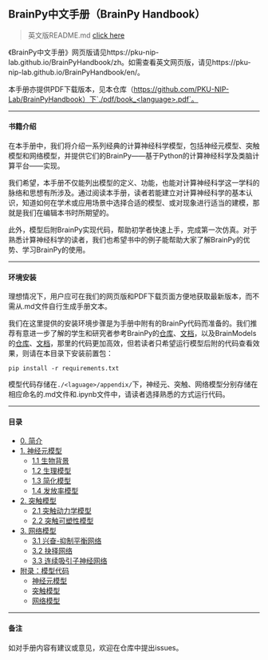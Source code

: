 ## BrainPy中文手册（BrainPy Handbook）

> 英文版README.md [click here](README.md)

《BrainPy中文手册》网页版请见https://pku-nip-lab.github.io/BrainPyHandbook/zh。如需查看英文网页版，请见https://pku-nip-lab.github.io/BrainPyHandbook/en/。

本手册亦提供PDF下载版本，见本仓库（https://github.com/PKU-NIP-Lab/BrainPyHandbook）下`./pdf/book_<language>.pdf`。



------

#### 书籍介绍

在本手册中，我们将介绍一系列经典的计算神经科学模型，包括神经元模型、突触模型和网络模型，并提供它们的BrainPy——基于Python的计算神经科学及类脑计算平台——实现。

我们希望，本手册不仅能列出模型的定义、功能，也能对计算神经科学这一学科的脉络和思想有所涉及。通过阅读本手册，读者若能建立对计算神经科学的基本认识，知道如何在学术或应用场景中选择合适的模型、或对现象进行适当的建模，那就是我们在编辑本书时所期望的。

此外，模型后附BrainPy实现代码，帮助初学者快速上手，完成第一次仿真。对于熟悉计算神经科学的读者，我们也希望书中的例子能帮助大家了解BrainPy的优势、学习BrainPy的使用。



------

#### 环境安装

理想情况下，用户应可在我们的网页版和PDF下载页面方便地获取最新版本，而不需从.md文件自行生成手册文本。

我们在这里提供的安装环境步骤是为手册中附有的BrainPy代码而准备的。我们推荐有意进一步了解的学生和研究者参考BrainPy的[仓库](https://github.com/PKU-NIP-Lab/BrainPy)、[文档](https://brainpy.readthedocs.io/en/latest/)，以及BrainModels的[仓库](https://github.com/PKU-NIP-Lab/BrainModels)、[文档](https://brainmodels.readthedocs.io/en/latest/)，那里的代码更加高效，但若读者只希望运行模型后附的代码查看效果，则请在本目录下安装前置包：

```
pip install -r requirements.txt
```

模型代码存储在`./<laguage>/appendix/`下，神经元、突触、网络模型分别存储在相应命名的.md文件和.ipynb文件中，请读者选择熟悉的方式运行代码。



------

#### 目录

* [0. 简介](zh/README.md)
* [1. 神经元模型](zh/neurons.md)
  * [1.1 生物背景](zh/neurons/biological_background.md)
  * [1.2 生理模型](zh/neurons/biophysical_models.md)
  * [1.3 简化模型](zh/neurons/reduced_models.md)
  * [1.4 发放率模型](zh/neurons/firing_rate_models.md)
* [2. 突触模型](zh/synapses.md)
  * [2.1 突触动力学模型](zh/synapses/dynamics.md)
  * [2.2 突触可塑性模型](zh/synapses/plasticity.md)
* [3. 网络模型](zh/networks.md)
  * [3.1 兴奋-抑制平衡网络](networks/EI_balanced_network.md)
  * [3.2 抉择网络](networks/decision_making_networks.md)
  * [3.3 连续吸引子神经网络](networks/continuous_attractor_neural_network.md)
* [附录：模型代码](zh/appendix.md)
  * [神经元模型](zh/appendix/neurons.md)
  * [突触模型](zh/appendix/synapses.md)
  * [网络模型](zh/appendix/networks.md)



------

#### 备注

如对手册内容有建议或意见，欢迎在仓库中提出issues。

